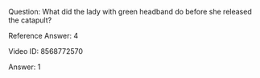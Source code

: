 Question: What did the lady with green headband do before she released the catapult?

Reference Answer: 4

Video ID: 8568772570

Answer: 1

